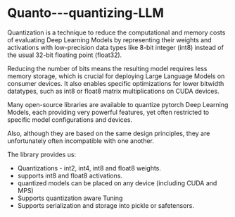 # Quanto---quantizing-LLM

Quantization is a technique to reduce the computational and memory costs of evaluating Deep Learning Models by representing their weights and activations with low-precision data types like 8-bit integer (int8) instead of the usual 32-bit floating point (float32).

Reducing the number of bits means the resulting model requires less memory storage, which is crucial for deploying Large Language Models on consumer devices. It also enables specific optimizations for lower bitwidth datatypes, such as int8 or float8 matrix multiplications on CUDA devices.

Many open-source libraries are available to quantize pytorch Deep Learning Models, each providing very powerful features, yet often restricted to specific model configurations and devices.

Also, although they are based on the same design principles, they are unfortunately often incompatible with one another.

The library provides us:

- Quantizations - int2, int4, int8 and float8 weights.
- supports int8 and float8 activations.
- quantized models can be placed on any device (including CUDA and MPS)
- Supports quantization aware Tuning
- Supports serialization and storage into pickle or safetensors.
